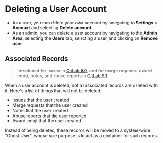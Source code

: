 # Deleting a User Account

- As a user, you can delete your own account by navigating to **Settings** > **Account** and selecting **Delete account**
- As an admin, you can delete a user account by navigating to the **Admin Area**, selecting the **Users** tab, selecting a user, and clicking on **Remove user**

## Associated Records

> Introduced for issues in [GitLab 9.0][ce-7393], and for merge requests, award emoji, notes, and abuse reports in [GitLab 9.1][ce-10467].

When a user account is deleted, not all associated records are deleted with it. Here's a list of things that will not be deleted:

- Issues that the user created
- Merge requests that the user created
- Notes that the user created
- Abuse reports that the user reported
- Award emoji that the user created


Instead of being deleted, these records will be moved to a system-wide "Ghost User", whose sole purpose is to act as a container for such records.


[ce-7393]: https://gitlab.com/gitlab-org/gitlab-ce/merge_requests/7393
[ce-10467]: https://gitlab.com/gitlab-org/gitlab-ce/merge_requests/10467


